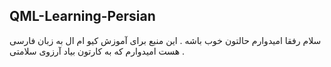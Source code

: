 ## QML-Learning-Persian
سلام رفقا امیدوارم حالتون خوب باشه . این منبع برای آموزش کیو ام ال به زبان فارسی هست
امیدوارم که به کارتون بیاد
آرزوی سلامتی .

